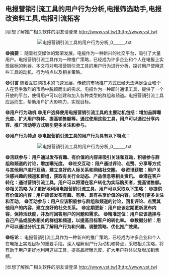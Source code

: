 ## **电报营销引流工具的用户行为分析,电报筛选助手,电报改资料工具,电报引流拓客**

[😍想了解推广相关软件的朋友请登录 http://www.vst.tw](http://www.vst.tw)

 <center><img src="https://vst.tw/MP4/tuiguang/png/0.png" alt="电报营销引流工具的用户行为分析_0______.txt"></center>

**😄摘要：**
随着社交媒体的繁荣发展，电报作为一种新兴的社交平台，吸引了大量用户。电报营销引流工具作为一种推广策略，已经成为许多企业和个人在电报上实现目标的利器。本文将对电报营销引流工具的用户行为进行分析，探讨用户使用这些工具的动机、行为特点以及相关策略。

**😄引言**
随着互联网技术的飞速发展，传统的市场推广方式已经无法满足企业和个人在竞争激烈的市场中脱颖而出的需求。电报作为一种即时通讯工具，提供了一个开放的平台，使得用户可以创建和加入各种类型的群组和频道。电报营销引流工具应运而生，帮助用户扩大影响力，实现目标。

**😄用户行为动机**
**😄用户选择使用电报营销引流工具的主要动机包括：增加品牌曝光度、扩大用户群体、提高销售额等。通过使用这些工具，用户可以通过分享内容、推广活动等方式吸引更多关注和参与。**

**😄用户行为特点**
**😄电报营销引流工具的用户行为具有以下特点：**

 <center><img src="https://vst.tw/MP4/tuiguang/png/5.png" alt="电报营销引流工具的用户行为分析_0______.txt"></center>

**😄活跃参与：用户通过发布有趣、有价值的内容来吸引关注和互动，积极参与群组和频道的讨论，增加曝光度。**
**😄社交互动：用户通过评论、点赞、分享等方式与其他用户进行互动，建立良好的人际关系和网络社交圈。**
**😄资讯获取：用户关注感兴趣的频道和群组，获取有关行业动态、产品信息等相关资讯。**
**😄潜在客户转化：通过营销引流工具，用户可以将潜在客户转化为实际购买者，提高销售额。**
**😄相关策略 为了更好地利用电报营销引流工具，用户可以采取以下策略：**
**😄提供有价值的内容：用户应该发布有趣、有用、具有共享价值的内容，以吸引更多关注和互动。**
**😄互动参与：用户应该积极参与群组和频道的讨论，回复评论、点赞其他用户的内容，建立良好的社交关系。**
**😄定期更新：用户应该定期更新发布内容，保持活跃度，并及时回答用户的问题和需求。**
**😄精准定位：用户应该选择与自己产品或服务相关的群组和频道，以提高目标客户的转化率。**
**😄数据分析：用户可以通过分析工具了解用户行为和兴趣，调整策略、优化推广效果。**

**😄结论：**
电报营销引流工具作为一种新兴的推广策略，已经成为许多企业和个人在电报上实现目标的重要手段。深入理解用户行为动机和特点，采取相关策略，将有助于用户更好地利用这些工具，提高品牌曝光度、扩大用户群体以及增加销售额。

[😍想了解推广相关软件的朋友请登录 http://www.vst.tw](http://www.vst.tw)



